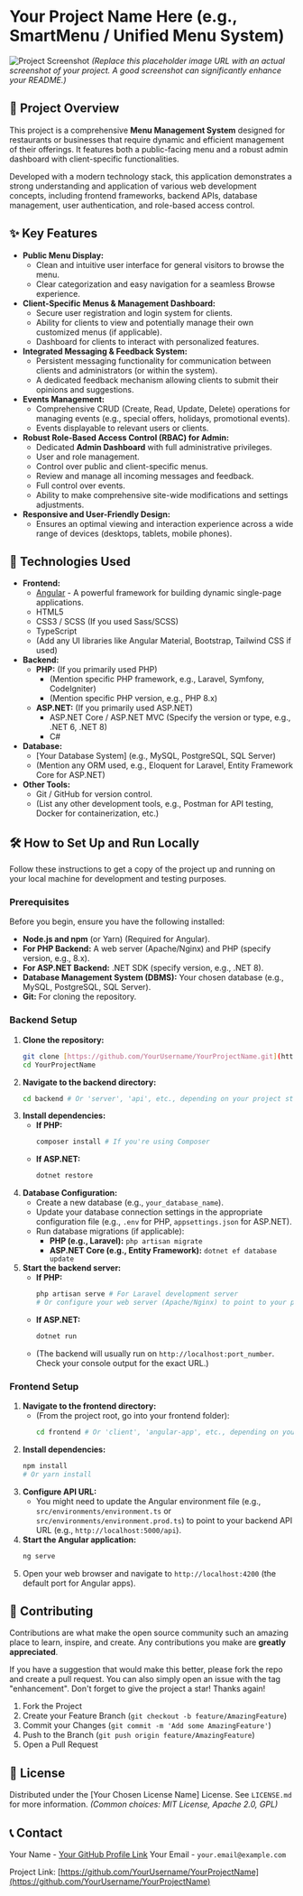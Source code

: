 # Your Project Name Here (e.g., SmartMenu / Unified Menu System)

![Project Screenshot](https://via.placeholder.com/800x450?text=Screenshot+of+Your+Project)
*(Replace this placeholder image URL with an actual screenshot of your project. A good screenshot can significantly enhance your README.)*

## 🌟 Project Overview

This project is a comprehensive **Menu Management System** designed for restaurants or businesses that require dynamic and efficient management of their offerings. It features both a public-facing menu and a robust admin dashboard with client-specific functionalities.

Developed with a modern technology stack, this application demonstrates a strong understanding and application of various web development concepts, including frontend frameworks, backend APIs, database management, user authentication, and role-based access control.

## ✨ Key Features

* **Public Menu Display:**
    * Clean and intuitive user interface for general visitors to browse the menu.
    * Clear categorization and easy navigation for a seamless Browse experience.
* **Client-Specific Menus & Management Dashboard:**
    * Secure user registration and login system for clients.
    * Ability for clients to view and potentially manage their own customized menus (if applicable).
    * Dashboard for clients to interact with personalized features.
* **Integrated Messaging & Feedback System:**
    * Persistent messaging functionality for communication between clients and administrators (or within the system).
    * A dedicated feedback mechanism allowing clients to submit their opinions and suggestions.
* **Events Management:**
    * Comprehensive CRUD (Create, Read, Update, Delete) operations for managing events (e.g., special offers, holidays, promotional events).
    * Events displayable to relevant users or clients.
* **Robust Role-Based Access Control (RBAC) for Admin:**
    * Dedicated **Admin Dashboard** with full administrative privileges.
    * User and role management.
    * Control over public and client-specific menus.
    * Review and manage all incoming messages and feedback.
    * Full control over events.
    * Ability to make comprehensive site-wide modifications and settings adjustments.
* **Responsive and User-Friendly Design:**
    * Ensures an optimal viewing and interaction experience across a wide range of devices (desktops, tablets, mobile phones).

## 🚀 Technologies Used

* **Frontend:**
    * [Angular](https://angular.io/) - A powerful framework for building dynamic single-page applications.
    * HTML5
    * CSS3 / SCSS (If you used Sass/SCSS)
    * TypeScript
    * (Add any UI libraries like Angular Material, Bootstrap, Tailwind CSS if used)
* **Backend:**
    * **PHP:** (If you primarily used PHP)
        * (Mention specific PHP framework, e.g., Laravel, Symfony, CodeIgniter)
        * (Mention specific PHP version, e.g., PHP 8.x)
    * **ASP.NET:** (If you primarily used ASP.NET)
        * ASP.NET Core / ASP.NET MVC (Specify the version or type, e.g., .NET 6, .NET 8)
        * C#
* **Database:**
    * [Your Database System] (e.g., MySQL, PostgreSQL, SQL Server)
    * (Mention any ORM used, e.g., Eloquent for Laravel, Entity Framework Core for ASP.NET)
* **Other Tools:**
    * Git / GitHub for version control.
    * (List any other development tools, e.g., Postman for API testing, Docker for containerization, etc.)

## 🛠️ How to Set Up and Run Locally

Follow these instructions to get a copy of the project up and running on your local machine for development and testing purposes.

### Prerequisites

Before you begin, ensure you have the following installed:

* **Node.js and npm** (or Yarn) (Required for Angular).
* **For PHP Backend:** A web server (Apache/Nginx) and PHP (specify version, e.g., 8.x).
* **For ASP.NET Backend:** .NET SDK (specify version, e.g., .NET 8).
* **Database Management System (DBMS):** Your chosen database (e.g., MySQL, PostgreSQL, SQL Server).
* **Git:** For cloning the repository.

### Backend Setup

1.  **Clone the repository:**
    ```bash
    git clone [https://github.com/YourUsername/YourProjectName.git](https://github.com/YourUsername/YourProjectName.git)
    cd YourProjectName
    ```
2.  **Navigate to the backend directory:**
    ```bash
    cd backend # Or 'server', 'api', etc., depending on your project structure
    ```
3.  **Install dependencies:**
    * **If PHP:**
        ```bash
        composer install # If you're using Composer
        ```
    * **If ASP.NET:**
        ```bash
        dotnet restore
        ```
4.  **Database Configuration:**
    * Create a new database (e.g., `your_database_name`).
    * Update your database connection settings in the appropriate configuration file (e.g., `.env` for PHP, `appsettings.json` for ASP.NET).
    * Run database migrations (if applicable):
        * **PHP (e.g., Laravel):** `php artisan migrate`
        * **ASP.NET Core (e.g., Entity Framework):** `dotnet ef database update`
5.  **Start the backend server:**
    * **If PHP:**
        ```bash
        php artisan serve # For Laravel development server
        # Or configure your web server (Apache/Nginx) to point to your public directory.
        ```
    * **If ASP.NET:**
        ```bash
        dotnet run
        ```
    * (The backend will usually run on `http://localhost:port_number`. Check your console output for the exact URL.)

### Frontend Setup

1.  **Navigate to the frontend directory:**
    * (From the project root, go into your frontend folder):
        ```bash
        cd frontend # Or 'client', 'angular-app', etc., depending on your project structure
        ```
2.  **Install dependencies:**
    ```bash
    npm install
    # Or yarn install
    ```
3.  **Configure API URL:**
    * You might need to update the Angular environment file (e.g., `src/environments/environment.ts` or `src/environments/environment.prod.ts`) to point to your backend API URL (e.g., `http://localhost:5000/api`).
4.  **Start the Angular application:**
    ```bash
    ng serve
    ```
5.  Open your web browser and navigate to `http://localhost:4200` (the default port for Angular apps).

## 🤝 Contributing

Contributions are what make the open source community such an amazing place to learn, inspire, and create. Any contributions you make are **greatly appreciated**.

If you have a suggestion that would make this better, please fork the repo and create a pull request. You can also simply open an issue with the tag "enhancement".
Don't forget to give the project a star! Thanks again!

1.  Fork the Project
2.  Create your Feature Branch (`git checkout -b feature/AmazingFeature`)
3.  Commit your Changes (`git commit -m 'Add some AmazingFeature'`)
4.  Push to the Branch (`git push origin feature/AmazingFeature`)
5.  Open a Pull Request

## 📄 License

Distributed under the [Your Chosen License Name] License. See `LICENSE.md` for more information.
*(Common choices: MIT License, Apache 2.0, GPL)*

## 📞 Contact

Your Name - [Your GitHub Profile Link](https://github.com/YourUsername)
Your Email - `your.email@example.com`

Project Link: [https://github.com/YourUsername/YourProjectName](https://github.com/YourUsername/YourProjectName)